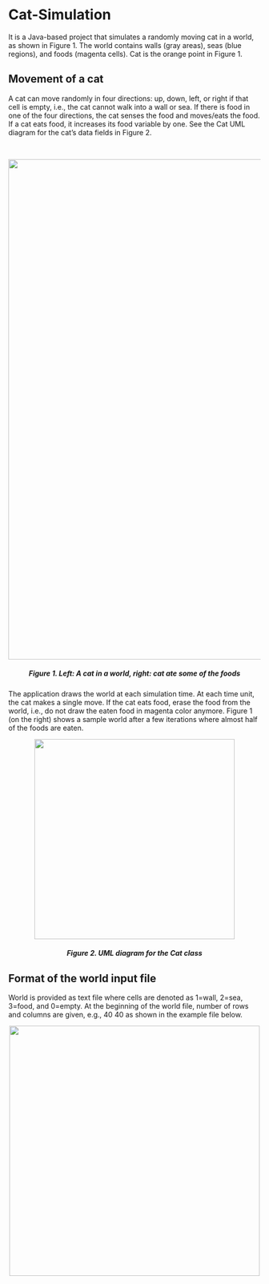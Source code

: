 # Cat-Simulation

It is a Java-based project that simulates a randomly moving cat in a world, as shown in Figure 1. The world contains walls (gray
areas), seas (blue regions), and foods (magenta cells). Cat is the orange point in Figure 1.

## Movement of a cat
A cat can move randomly in four directions: up, down, left, or right if that cell is empty, i.e., the cat cannot walk into a wall or sea. If
there is food in one of the four directions, the cat senses the food and moves/eats the food. If a cat eats food, it increases its food
variable by one. See the Cat UML diagram for the cat’s data fields in Figure 2.

<br>

<p align="center">
    <img width="1000" src="https://user-images.githubusercontent.com/110589752/187672672-8b4c723b-b7a2-4eb0-8db1-e99b83a3d944.png">
</p>

<h5 align="center">Figure 1. Left: A cat in a world, right: cat ate some of the foods</h5>

The application draws the world at each simulation time. At each time unit, the cat makes a single move. If the cat eats food,
erase the food from the world, i.e., do not draw the eaten food in magenta color anymore. Figure 1 (on the right) shows a sample
world after a few iterations where almost half of the foods are eaten.


<p align="center">
    <img width="400" src="https://user-images.githubusercontent.com/110589752/187673535-359aa5c5-9fe2-44b5-bfc3-dd36e88e9cb1.png">
</p>

<h5 align="center">Figure 2. UML diagram for the Cat class</h5>

## Format of the world input file
World is provided as text file where cells are denoted as 1=wall, 2=sea, 3=food, and 0=empty. At the beginning of the world file,
number of rows and columns are given, e.g., 40 40 as shown in the example file below.

<p align="center">
    <img width="500" src="https://user-images.githubusercontent.com/110589752/187674375-7acd475e-1605-40f6-a811-643e86228187.png">
</p>


